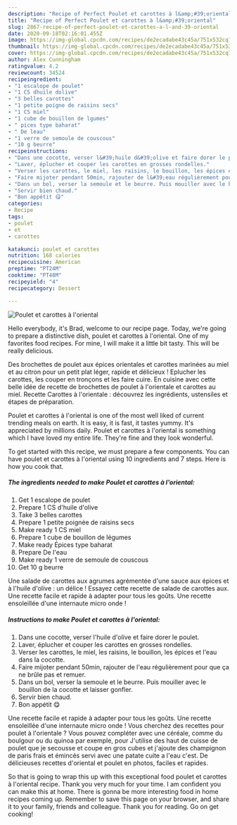 ```yaml
---
description: "Recipe of Perfect Poulet et carottes à l&amp;#39;oriental"
title: "Recipe of Perfect Poulet et carottes à l&amp;#39;oriental"
slug: 2867-recipe-of-perfect-poulet-et-carottes-a-l-and-39-oriental
date: 2020-09-18T02:16:01.455Z
image: https://img-global.cpcdn.com/recipes/de2ecadabe43c45a/751x532cq70/poulet-et-carottes-a-loriental-photo-principale-de-la-recette.jpg
thumbnail: https://img-global.cpcdn.com/recipes/de2ecadabe43c45a/751x532cq70/poulet-et-carottes-a-loriental-photo-principale-de-la-recette.jpg
cover: https://img-global.cpcdn.com/recipes/de2ecadabe43c45a/751x532cq70/poulet-et-carottes-a-loriental-photo-principale-de-la-recette.jpg
author: Alex Cunningham
ratingvalue: 4.2
reviewcount: 34524
recipeingredient:
- "1 escalope de poulet"
- "1 CS dhuile dolive"
- "3 belles carottes"
- "1 petite poigne de raisins secs"
- "1 CS miel"
- "1 cube de bouillon de lgumes"
- " pices type baharat"
- " De leau"
- "1 verre de semoule de couscous"
- "10 g beurre"
recipeinstructions:
- "Dans une cocotte, verser l&#39;huile d&#39;olive et faire dorer le poulet."
- "Laver, éplucher et couper les carottes en grosses rondelles."
- "Verser les carottes, le miel, les raisins, le bouillon, les épices et l&#39;eau dans la cocotte."
- "Faire mijoter pendant 50min, rajouter de l&#39;eau régulièrement pour que ça ne brûle pas et remuer."
- "Dans un bol, verser la semoule et le beurre. Puis mouiller avec le bouillon de la cocotte et laisser gonfler."
- "Servir bien chaud."
- "Bon appétit 😋"
categories:
- Recipe
tags:
- poulet
- et
- carottes

katakunci: poulet et carottes 
nutrition: 168 calories
recipecuisine: American
preptime: "PT24M"
cooktime: "PT48M"
recipeyield: "4"
recipecategory: Dessert

---
```



![Poulet et carottes à l&#39;oriental](https://img-global.cpcdn.com/recipes/de2ecadabe43c45a/751x532cq70/poulet-et-carottes-a-loriental-photo-principale-de-la-recette.jpg)

Hello everybody, it's Brad, welcome to our recipe page. Today, we're going to prepare a distinctive dish, poulet et carottes à l&#39;oriental. One of my favorites food recipes. For mine, I will make it a little bit tasty. This will be really delicious.

Des brochettes de poulet aux épices orientales et carottes marinées au miel et au citron pour un petit plat léger, rapide et délicieux ! Eplucher les carottes, les couper en tronçons et les faire cuire. En cuisine avec cette belle idée de recette de brochettes de poulet à l&#39;orientale et carottes au miel. Recette Carottes à l&#39;orientale : découvrez les ingrédients, ustensiles et étapes de préparation.

Poulet et carottes à l&#39;oriental is one of the most well liked of current trending meals on earth. It is easy, it is fast, it tastes yummy. It's appreciated by millions daily. Poulet et carottes à l&#39;oriental is something which I have loved my entire life. They're fine and they look wonderful.


To get started with this recipe, we must prepare a few components. You can have poulet et carottes à l&#39;oriental using 10 ingredients and 7 steps. Here is how you cook that.

<!--inarticleads1-->

##### The ingredients needed to make Poulet et carottes à l&#39;oriental:

1. Get 1 escalope de poulet
1. Prepare 1 CS d&#39;huile d&#39;olive
1. Take 3 belles carottes
1. Prepare 1 petite poignée de raisins secs
1. Make ready 1 CS miel
1. Prepare 1 cube de bouillon de légumes
1. Make ready  Épices type baharat
1. Prepare  De l&#39;eau
1. Make ready 1 verre de semoule de couscous
1. Get 10 g beurre


Une salade de carottes aux agrumes agrémentée d&#39;une sauce aux épices et à l&#39;huile d&#39;olive : un délice ! Essayez cette recette de salade de carottes aux. Une recette facile et rapide à adapter pour tous les goûts. Une recette ensoleillée d&#39;une internaute micro onde ! 

<!--inarticleads2-->

##### Instructions to make Poulet et carottes à l&#39;oriental:

1. Dans une cocotte, verser l&#39;huile d&#39;olive et faire dorer le poulet.
1. Laver, éplucher et couper les carottes en grosses rondelles.
1. Verser les carottes, le miel, les raisins, le bouillon, les épices et l&#39;eau dans la cocotte.
1. Faire mijoter pendant 50min, rajouter de l&#39;eau régulièrement pour que ça ne brûle pas et remuer.
1. Dans un bol, verser la semoule et le beurre. Puis mouiller avec le bouillon de la cocotte et laisser gonfler.
1. Servir bien chaud.
1. Bon appétit 😋


Une recette facile et rapide à adapter pour tous les goûts. Une recette ensoleillée d&#39;une internaute micro onde ! Vous cherchez des recettes pour poulet à l&#39;orientale ? Vous pouvez compléter avec une céréale, comme du boulgour ou du quinoa par exemple, pour J&#39;utilise des haut de cuisse de poulet que je secousse et coupe en gros cubes et j&#39;ajoute des champignon de paris frais et émincés servi avec une patate cuite a l&#39;eau c&#39;est. De délicieuses recettes d&#39;oriental et poulet en photos, faciles et rapides. 

So that is going to wrap this up with this exceptional food poulet et carottes à l&#39;oriental recipe. Thank you very much for your time. I am confident you can make this at home. There is gonna be more interesting food in home recipes coming up. Remember to save this page on your browser, and share it to your family, friends and colleague. Thank you for reading. Go on get cooking!

